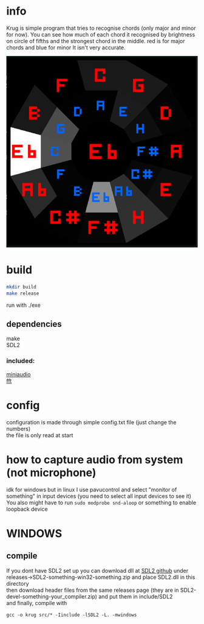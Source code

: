 
# info

Krug is simple program that tries to recognise chords (only major and minor for now).
You can see how much of each chord it recognised by brightness on circle of fifths and the strongest chord in the middle.
red is for major chords and blue for minor
It isn't very accurate.  

![Image](image.webp)

# build

```sh
mkdir build
make release
```

run with ./exe

## dependencies

make  
SDL2

### included:

[miniaudio](https://miniaud.io/)  
[fft](https://www.kurims.kyoto-u.ac.jp/~ooura/fft.html)

# config

configuration is made through simple config.txt file (just change the numbers)  
the file is only read at start

# how to capture audio from system (not microphone)

idk for windows but in linux I use pavucontrol and select "monitor of something" in input devices
(you need to select all input devices to see it)
You also might have to run `sudo modprobe snd-aloop` or something to enable loopback device

# WINDOWS

## compile

If you dont have SDL2 set up you can download dll at [SDL2 github](https://github.com/libsdl-org/SDL)
under releases->SDL2-something-win32-something.zip and place SDL2.dll in this directory  
then download header files from the same releases page (they are in SDL2-devel-something-your_compiler.zip)
and put them in include/SDL2  
and finally, compile with

```
gcc -o krug src/* -Iinclude -lSDL2 -L. -mwindows
```
